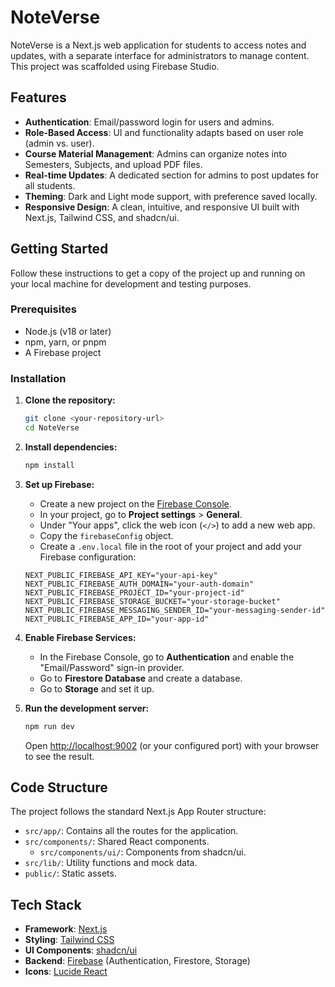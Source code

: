 # NoteVerse

NoteVerse is a Next.js web application for students to access notes and updates, with a separate interface for administrators to manage content. This project was scaffolded using Firebase Studio.

## Features

- **Authentication**: Email/password login for users and admins.
- **Role-Based Access**: UI and functionality adapts based on user role (admin vs. user).
- **Course Material Management**: Admins can organize notes into Semesters, Subjects, and upload PDF files.
- **Real-time Updates**: A dedicated section for admins to post updates for all students.
- **Theming**: Dark and Light mode support, with preference saved locally.
- **Responsive Design**: A clean, intuitive, and responsive UI built with Next.js, Tailwind CSS, and shadcn/ui.

## Getting Started

Follow these instructions to get a copy of the project up and running on your local machine for development and testing purposes.

### Prerequisites

- Node.js (v18 or later)
- npm, yarn, or pnpm
- A Firebase project

### Installation

1.  **Clone the repository:**
    ```bash
    git clone <your-repository-url>
    cd NoteVerse
    ```

2.  **Install dependencies:**
    ```bash
    npm install
    ```

3.  **Set up Firebase:**
    - Create a new project on the [Firebase Console](https://console.firebase.google.com/).
    - In your project, go to **Project settings** > **General**.
    - Under "Your apps", click the web icon (`</>`) to add a new web app.
    - Copy the `firebaseConfig` object.
    - Create a `.env.local` file in the root of your project and add your Firebase configuration:

    ```.env.local
    NEXT_PUBLIC_FIREBASE_API_KEY="your-api-key"
    NEXT_PUBLIC_FIREBASE_AUTH_DOMAIN="your-auth-domain"
    NEXT_PUBLIC_FIREBASE_PROJECT_ID="your-project-id"
    NEXT_PUBLIC_FIREBASE_STORAGE_BUCKET="your-storage-bucket"
    NEXT_PUBLIC_FIREBASE_MESSAGING_SENDER_ID="your-messaging-sender-id"
    NEXT_PUBLIC_FIREBASE_APP_ID="your-app-id"
    ```

4.  **Enable Firebase Services:**
    - In the Firebase Console, go to **Authentication** and enable the "Email/Password" sign-in provider.
    - Go to **Firestore Database** and create a database.
    - Go to **Storage** and set it up.

5.  **Run the development server:**
    ```bash
    npm run dev
    ```

    Open [http://localhost:9002](http://localhost:9002) (or your configured port) with your browser to see the result.

## Code Structure

The project follows the standard Next.js App Router structure:

-   `src/app/`: Contains all the routes for the application.
-   `src/components/`: Shared React components.
    -   `src/components/ui/`: Components from shadcn/ui.
-   `src/lib/`: Utility functions and mock data.
-   `public/`: Static assets.

## Tech Stack

-   **Framework**: [Next.js](https://nextjs.org/)
-   **Styling**: [Tailwind CSS](https://tailwindcss.com/)
-   **UI Components**: [shadcn/ui](https://ui.shadcn.com/)
-   **Backend**: [Firebase](https://firebase.google.com/) (Authentication, Firestore, Storage)
-   **Icons**: [Lucide React](https://lucide.dev/guide/packages/lucide-react)
